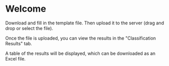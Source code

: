 


# Welcome

Download and fill in the template file. Then upload it to the server (drag and drop or select the file).

Once the file is uploaded, you can view the results in the "Classification Results" tab.

A table of the results will be displayed, which can be downloaded as an Excel file.
